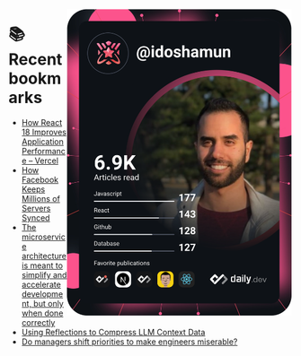 <a href="https://app.daily.dev/idoshamun"><img src="https://raw.githubusercontent.com/idoshamun/idoshamun/devcard/devcard.svg" align='right' width="400" alt="Ido Shamun's Dev Card"/></a>

# 📚 Recent bookmarks
<!-- BOOKMARKS:START -->
- [How React 18 Improves Application Performance – Vercel](https://app.daily.dev/posts/B9Uwwledd?utm_source=rss&utm_medium=bookmarks&utm_campaign=28849d86070e4c099c877ab6837c61f0)
- [How Facebook Keeps Millions of Servers Synced](https://app.daily.dev/posts/1Ho2pWUIH?utm_source=rss&utm_medium=bookmarks&utm_campaign=28849d86070e4c099c877ab6837c61f0)
- [The microservice architecture is meant to simplify and accelerate development, but only when done correctly](https://app.daily.dev/posts/VDxO0XXjk?utm_source=rss&utm_medium=bookmarks&utm_campaign=28849d86070e4c099c877ab6837c61f0)
- [Using Reflections to Compress LLM Context Data](https://app.daily.dev/posts/e7yPq0F1c?utm_source=rss&utm_medium=bookmarks&utm_campaign=28849d86070e4c099c877ab6837c61f0)
- [Do managers shift priorities to make engineers miserable?](https://app.daily.dev/posts/ihZYCsMnH?utm_source=rss&utm_medium=bookmarks&utm_campaign=28849d86070e4c099c877ab6837c61f0)
<!-- BOOKMARKS:END -->
